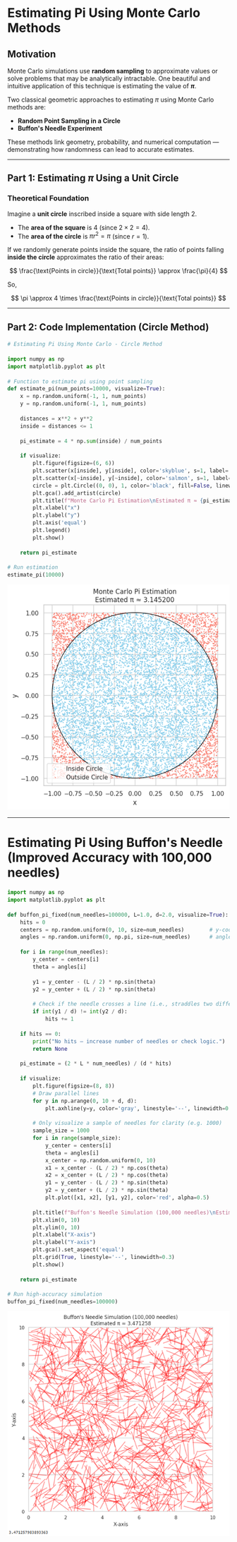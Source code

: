 #  Estimating Pi Using Monte Carlo Methods

##  Motivation

Monte Carlo simulations use **random sampling** to approximate values or solve problems that may be analytically intractable. One beautiful and intuitive application of this technique is estimating the value of **$\pi$**.

Two classical geometric approaches to estimating $\pi$ using Monte Carlo methods are:

- **Random Point Sampling in a Circle**
- **Buffon's Needle Experiment**

These methods link geometry, probability, and numerical computation — demonstrating how randomness can lead to accurate estimates.

---

##  Part 1: Estimating $\pi$ Using a Unit Circle

###  Theoretical Foundation

Imagine a **unit circle** inscribed inside a square with side length 2.

- The **area of the square** is $4$ (since $2 \times 2 = 4$).
- The **area of the circle** is $\pi r^2 = \pi$ (since $r=1$).

If we randomly generate points inside the square, the ratio of points falling **inside the circle** approximates the ratio of their areas:

$$
\frac{\text{Points in circle}}{\text{Total points}} \approx \frac{\pi}{4}
$$

So,

$$
\pi \approx 4 \times \frac{\text{Points in circle}}{\text{Total points}}
$$

---

##  Part 2: Code Implementation (Circle Method)

```python
# Estimating Pi Using Monte Carlo - Circle Method

import numpy as np
import matplotlib.pyplot as plt

# Function to estimate pi using point sampling
def estimate_pi(num_points=10000, visualize=True):
    x = np.random.uniform(-1, 1, num_points)
    y = np.random.uniform(-1, 1, num_points)

    distances = x**2 + y**2
    inside = distances <= 1

    pi_estimate = 4 * np.sum(inside) / num_points

    if visualize:
        plt.figure(figsize=(6, 6))
        plt.scatter(x[inside], y[inside], color='skyblue', s=1, label='Inside Circle')
        plt.scatter(x[~inside], y[~inside], color='salmon', s=1, label='Outside Circle')
        circle = plt.Circle((0, 0), 1, color='black', fill=False, linewidth=1)
        plt.gca().add_artist(circle)
        plt.title(f"Monte Carlo Pi Estimation\nEstimated π ≈ {pi_estimate:.6f}")
        plt.xlabel("x")
        plt.ylabel("y")
        plt.axis('equal')
        plt.legend()
        plt.show()

    return pi_estimate

# Run estimation
estimate_pi(10000)
```

![alt text](<indir (1).png>)

---

# Estimating Pi Using Buffon's Needle (Improved Accuracy with 100,000 needles)

```python
import numpy as np
import matplotlib.pyplot as plt

def buffon_pi_fixed(num_needles=100000, L=1.0, d=2.0, visualize=True):
    hits = 0
    centers = np.random.uniform(0, 10, size=num_needles)        # y-coordinates of needle centers
    angles = np.random.uniform(0, np.pi, size=num_needles)      # angles in radians

    for i in range(num_needles):
        y_center = centers[i]
        theta = angles[i]

        y1 = y_center - (L / 2) * np.sin(theta)
        y2 = y_center + (L / 2) * np.sin(theta)

        # Check if the needle crosses a line (i.e., straddles two different "bands")
        if int(y1 / d) != int(y2 / d):
            hits += 1

    if hits == 0:
        print("No hits — increase number of needles or check logic.")
        return None

    pi_estimate = (2 * L * num_needles) / (d * hits)

    if visualize:
        plt.figure(figsize=(8, 8))
        # Draw parallel lines
        for y in np.arange(0, 10 + d, d):
            plt.axhline(y=y, color='gray', linestyle='--', linewidth=0.5)

        # Only visualize a sample of needles for clarity (e.g. 1000)
        sample_size = 1000
        for i in range(sample_size):
            y_center = centers[i]
            theta = angles[i]
            x_center = np.random.uniform(0, 10)
            x1 = x_center - (L / 2) * np.cos(theta)
            x2 = x_center + (L / 2) * np.cos(theta)
            y1 = y_center - (L / 2) * np.sin(theta)
            y2 = y_center + (L / 2) * np.sin(theta)
            plt.plot([x1, x2], [y1, y2], color='red', alpha=0.5)

        plt.title(f"Buffon's Needle Simulation (100,000 needles)\nEstimated π ≈ {pi_estimate:.6f}")
        plt.xlim(0, 10)
        plt.ylim(0, 10)
        plt.xlabel("X-axis")
        plt.ylabel("Y-axis")
        plt.gca().set_aspect('equal')
        plt.grid(True, linestyle='--', linewidth=0.3)
        plt.show()

    return pi_estimate

# Run high-accuracy simulation
buffon_pi_fixed(num_needles=100000)
```

![alt text](image.png)